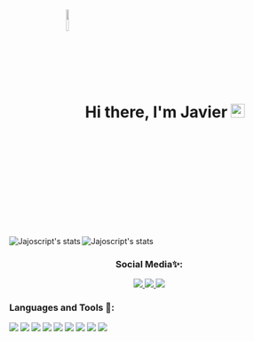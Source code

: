 <div align="center">
   <h1>
      <span>
         <img display="inline-block" align="middle" src="https://cdn.discordapp.com/attachments/570952602355761162/821467773946560552/DGg4koxXUAE_h1t.png" width=10% height=10%         /></span>
         Hi there, I'm Javier
      <img src="https://media.giphy.com/media/hvRJCLFzcasrR4ia7z/giphy.gif" width="25px">
   </h1>
</div>

<div align="right">
   <a>
      <img src="https://github-readme-stats.vercel.app/api?username=jajoscript&count_private=true&show_icons=true&theme=synthwave&hide_border=true&locale=es" alt="Jajoscript's         stats" align="left" />
   </a>

   <a>
      <img src="https://github-readme-stats.vercel.app/api/top-langs/?username=jajoscript&hide=javascript,html&theme=synthwave&hide_border=true&locale=es" alt="Jajoscript's           stats" align="left" />
   </a>
</div>
<br/>


<div align="center">
   <h3 align="center">Social Media✨:</h3>
   
   <a href="https://open.spotify.com/user/jyx0evb84wd3kriql8jckptee">
      <img src="https://img.icons8.com/nolan/64/spotify.png"/>
   </a>
   <a href="https://www.linkedin.com/in/javier-almarza-bucarey/">
     <img src="https://img.icons8.com/nolan/64/linkedin.png"/>
   </a>
   <a href="https://www.instagram.com/_.javier.almarza/">
     <img src="https://img.icons8.com/nolan/64/instagram-new.png"/>
   </a>   
</div>
   


### Languages and Tools 💾:
<a><img src="https://img.icons8.com/nolan/64/java-coffee-cup-logo.png"/></a>
<a><img src="https://img.icons8.com/nolan/64/copyright.png"/></a>
<a><img src="https://img.icons8.com/nolan/64/javascript.png"/></a>
<a><img src="https://img.icons8.com/nolan/64/css-filetype.png"/></a>
<a><img src="https://img.icons8.com/nolan/64/html-5.png"/></a>
<a><img src="https://img.icons8.com/nolan/64/python.png"/></a>
<a><img src="https://img.icons8.com/nolan/64/mysql.png"/></a>
<a><img src="https://img.icons8.com/nolan/64/react-native.png"/></a>
<a><img src="https://img.icons8.com/nolan/64/visual-studio-code-2019.png"/></a>
<!-- 
[![willianrod's wakatime stats](https://github-readme-stats.vercel.app/api/wakatime?username=jajoscript&theme=synthwave)](https://github.com/jajoscript/github-readme-stats)
-->
